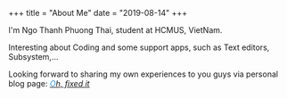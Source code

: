+++
title = "About Me"
date = "2019-08-14"
+++

I'm Ngo Thanh Phuong Thai, student at HCMUS, VietNam.

Interesting about Coding and some support apps, such as Text editors, Subsystem,...

Looking forward to sharing my own experiences to you guys via personal blog page: *[<span style="color: #3498DB">O</span>h, fixed it](https://ohfix.xyz/)*